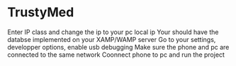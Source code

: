 # TrustyMed
Enter IP class and change the ip to your pc local ip
Your should have the databse implemented on your XAMP/WAMP server 
Go to your settings, developper options, enable usb debugging
Make sure the phone and pc are connected to the same network
Coonnect phone to pc and run the project
